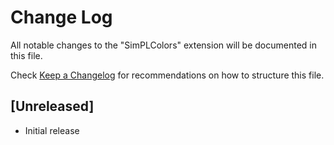 # Change Log
All notable changes to the "SimPLColors" extension will be documented in this file.

Check [Keep a Changelog](http://keepachangelog.com/) for recommendations on how to structure this file.

## [Unreleased]
- Initial release
